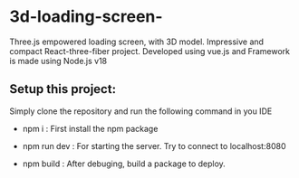 # 3d-loading-screen-
Three.js empowered loading screen, with 3D model. Impressive and compact React-three-fiber project.
Developed using vue.js and Framework is made using Node.js v18

## Setup this project:
Simply clone the repository and run the following command in you IDE

* npm i : First install the  npm package

* npm run dev : For starting the server. Try to connect to localhost:8080

* npm build : After debuging, build a package to deploy.
